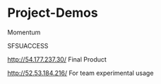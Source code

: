 # Project-Demos


Momentum


SFSUACCESS

http://54.177.237.30/ Final Product

http://52.53.184.216/ For team experimental usage
